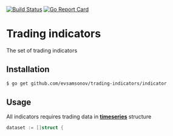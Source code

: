 
[![Build Status](https://travis-ci.org/evsamsonov/trading-indicators.svg?branch=master)](https://travis-ci.org/evsamsonov/trading-indicators)
[![Go Report Card](https://goreportcard.com/badge/github.com/evsamsonov/trading-indicators)](https://goreportcard.com/report/github.com/evsamsonov/trading-indicators)

# Trading indicators

The set of trading indicators

## Installation

```bash
$ go get github.com/evsamsonov/trading-indicators/indicator  
```

## Usage

All indicators requires trading data in [**timeseries**](https://github.com/evsamsonov/trading-timeseries) structure 

```go
dataset := []struct {